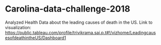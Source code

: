 # Carolina-data-challenge-2018
Analyzed Health Data about the leading causes of death in the US.
Link to visualization: https://public.tableau.com/profile/trivikrama.sai.p.t#!/vizhome/LeadingcausesofdeathintheUS/Dashboard1
